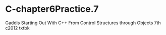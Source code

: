 # C-chapter6Practice.7
Gaddis Starting Out With C++ From Control Structures through Objects 7th c2012 txtbk

